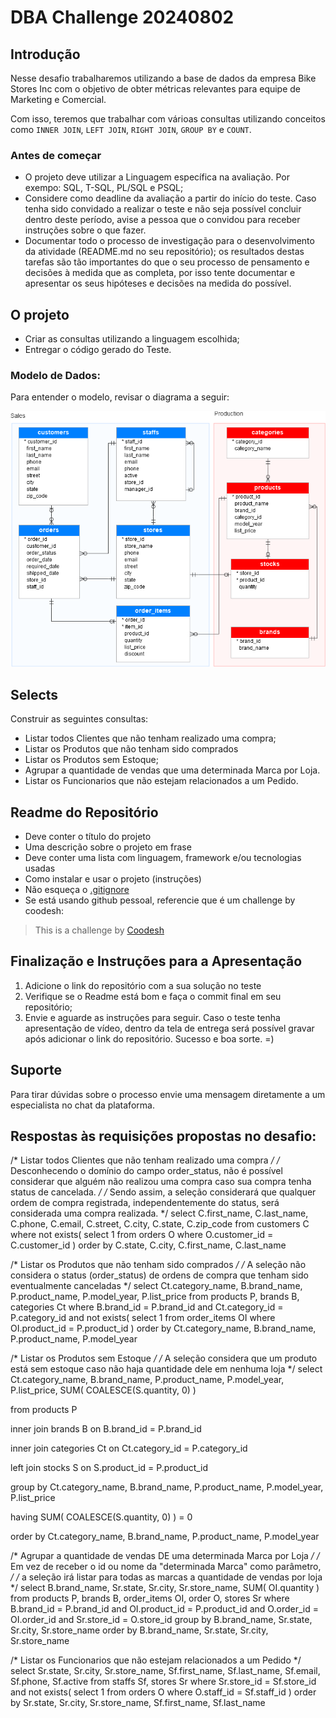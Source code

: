 # DBA Challenge 20240802


## Introdução

Nesse desafio trabalharemos utilizando a base de dados da empresa Bike Stores Inc com o objetivo de obter métricas relevantes para equipe de Marketing e Comercial.

Com isso, teremos que trabalhar com várioas consultas utilizando conceitos como `INNER JOIN`, `LEFT JOIN`, `RIGHT JOIN`, `GROUP BY` e `COUNT`.

### Antes de começar
 
- O projeto deve utilizar a Linguagem específica na avaliação. Por exempo: SQL, T-SQL, PL/SQL e PSQL;
- Considere como deadline da avaliação a partir do início do teste. Caso tenha sido convidado a realizar o teste e não seja possível concluir dentro deste período, avise a pessoa que o convidou para receber instruções sobre o que fazer.
- Documentar todo o processo de investigação para o desenvolvimento da atividade (README.md no seu repositório); os resultados destas tarefas são tão importantes do que o seu processo de pensamento e decisões à medida que as completa, por isso tente documentar e apresentar os seus hipóteses e decisões na medida do possível.
 
 

## O projeto

- Criar as consultas utilizando a linguagem escolhida;
- Entregar o código gerado do Teste.

### Modelo de Dados:

Para entender o modelo, revisar o diagrama a seguir:

![<img src="samples/model.png" height="500" alt="Modelo" title="Modelo"/>](samples/model.png)


## Selects

Construir as seguintes consultas:

- Listar todos Clientes que não tenham realizado uma compra;
- Listar os Produtos que não tenham sido comprados
- Listar os Produtos sem Estoque;
- Agrupar a quantidade de vendas que uma determinada Marca por Loja. 
- Listar os Funcionarios que não estejam relacionados a um Pedido.

## Readme do Repositório

- Deve conter o título do projeto
- Uma descrição sobre o projeto em frase
- Deve conter uma lista com linguagem, framework e/ou tecnologias usadas
- Como instalar e usar o projeto (instruções)
- Não esqueça o [.gitignore](https://www.toptal.com/developers/gitignore)
- Se está usando github pessoal, referencie que é um challenge by coodesh:  

>  This is a challenge by [Coodesh](https://coodesh.com/)

## Finalização e Instruções para a Apresentação

1. Adicione o link do repositório com a sua solução no teste
2. Verifique se o Readme está bom e faça o commit final em seu repositório;
3. Envie e aguarde as instruções para seguir. Caso o teste tenha apresentação de vídeo, dentro da tela de entrega será possível gravar após adicionar o link do repositório. Sucesso e boa sorte. =)


## Suporte

Para tirar dúvidas sobre o processo envie uma mensagem diretamente a um especialista no chat da plataforma. 


## Respostas às requisições propostas no desafio:

/* Listar todos Clientes que não tenham realizado uma compra */
/* Desconhecendo o domínio do campo order_status, não é possível considerar que alguém não realizou uma compra caso sua compra tenha status de cancelada. */
/* Sendo assim, a seleção considerará que qualquer ordem de compra registrada, independentemente do status, será considerada uma compra realizada. */
select C.first_name,
       C.last_name,
       C.phone,
       C.email,
       C.street,
       C.city,
       C.state,
       C.zip_code
from   customers   C
where  not exists( select 1
                   from   orders    O
                   where  O.customer_id = C.customer_id
                 )
order by
       C.state,
       C.city,
       C.first_name,
       C.last_name


/* Listar os Produtos que não tenham sido comprados */
/* A seleção não considera o status (order_status) de ordens de compra que tenham sido eventualmente canceladas */
select Ct.category_name,
       B.brand_name,
       P.product_name,
       P.model_year,
       P.list_price
from   products   P,
       brands     B,
       categories Ct
where  B.brand_id       = P.brand_id
  and  Ct.category_id   = P.category_id
  and  not exists( select 1
                   from   order_items  OI
                   where  OI.product_id = P.product_id
                 )
order by
       Ct.category_name,
       B.brand_name,
       P.product_name,
       P.model_year


/* Listar os Produtos sem Estoque */
/* A seleção considera que um produto está sem estoque caso não haja quantidade dele em nenhuma loja */
select       Ct.category_name,
             B.brand_name,
             P.product_name,
             P.model_year,
             P.list_price,
             SUM( COALESCE(S.quantity, 0) )

from         products   P

inner join   brands     B
        on   B.brand_id       = P.brand_id

inner join   categories Ct
        on   Ct.category_id   = P.category_id

left join    stocks  S
        on   S.product_id     = P.product_id

group by     Ct.category_name,
             B.brand_name,
             P.product_name,
             P.model_year,
             P.list_price

having       SUM( COALESCE(S.quantity, 0) )   = 0

order by
             Ct.category_name,
             B.brand_name,
             P.product_name,
             P.model_year


/* Agrupar a quantidade de vendas DE uma determinada Marca por Loja */
/* Em vez de receber o id ou nome da "determinada Marca" como parâmetro, */
/* a seleção irá listar para todas as marcas a quantidade de vendas por loja */
select B.brand_name,
       Sr.state,
       Sr.city,
       Sr.store_name,
       SUM( OI.quantity )
from   products     P,
       brands       B,
       order_items  OI,
       order        O,
       stores       Sr
where  B.brand_id       = P.brand_id
  and  OI.product_id    = P.product_id
  and  O.order_id       = OI.order_id
  and  Sr.store_id      = O.store_id
group by
       B.brand_name,
       Sr.state,
       Sr.city,
       Sr.store_name
order by
       B.brand_name,
       Sr.state,
       Sr.city,
       Sr.store_name


/* Listar os Funcionarios que não estejam relacionados a um Pedido */
select Sr.state,
       Sr.city,
       Sr.store_name,
       Sf.first_name,
       Sf.last_name,
       Sf.email,
       Sf.phone,
       Sf.active
from   staffs       Sf,
       stores       Sr
where  Sr.store_id      = Sf.store_id
  and  not exists( select 1
                   from   orders      O
                   where  O.staff_id  = Sf.staff_id
                 )
order by
       Sr.state,
       Sr.city,
       Sr.store_name,
       Sf.first_name,
       Sf.last_name


